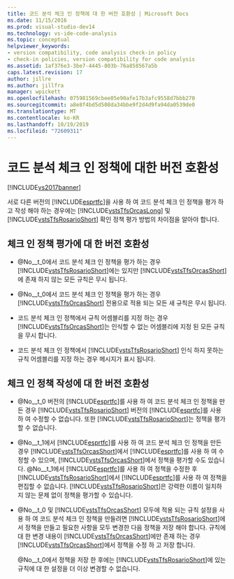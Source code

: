 ```yaml
---
title: 코드 분석 체크 인 정책에 대 한 버전 호환성 | Microsoft Docs
ms.date: 11/15/2016
ms.prod: visual-studio-dev14
ms.technology: vs-ide-code-analysis
ms.topic: conceptual
helpviewer_keywords:
- version compatibility, code analysis check-in policy
- check-in policies, version compatibility for code analysis
ms.assetid: 1af376e3-3be7-4445-803b-76a858567a5b
caps.latest.revision: 17
author: jillre
ms.author: jillfra
manager: wpickett
ms.openlocfilehash: 075981569cbee05e90afe17b3afc9558d7bbb270
ms.sourcegitcommit: a8e8f4bd5d508da34bbe9f2d4d9fa94da0539de0
ms.translationtype: MT
ms.contentlocale: ko-KR
ms.lasthandoff: 10/19/2019
ms.locfileid: "72609311"
---
```

# <a name="version-compatibility-for-code-analysis-check-in-policies"></a>코드 분석 체크 인 정책에 대한 버전 호환성
[!INCLUDE[vs2017banner](../includes/vs2017banner.md)]

서로 다른 버전의 [!INCLUDE[esprtfc](../includes/esprtfc-md.md)]을 사용 하 여 코드 분석 체크 인 정책을 평가 하 고 작성 해야 하는 경우에는 [!INCLUDE[vstsTfsOrcasLong](../includes/vststfsorcaslong-md.md)] 및 [!INCLUDE[vstsTfsRosarioShort](../includes/vststfsrosarioshort-md.md)] 확인 정책 평가 방법의 차이점을 알아야 합니다.

## <a name="version-compatibility-for-evaluating-check-in-policies"></a>체크 인 정책 평가에 대 한 버전 호환성

- @No__t_0에서 코드 분석 체크 인 정책을 평가 하는 경우 [!INCLUDE[vstsTfsRosarioShort](../includes/vststfsrosarioshort-md.md)]에는 있지만 [!INCLUDE[vstsTfsOrcasShort](../includes/vststfsorcasshort-md.md)]에 존재 하지 않는 모든 규칙은 무시 됩니다.

- @No__t_0에서 코드 분석 체크 인 정책을 평가 하는 경우 [!INCLUDE[vstsTfsOrcasShort](../includes/vststfsorcasshort-md.md)] 전용으로 적용 되는 모든 새 규칙은 무시 됩니다.

- 코드 분석 체크 인 정책에서 규칙 어셈블리를 지정 하는 경우 [!INCLUDE[vstsTfsOrcasShort](../includes/vststfsorcasshort-md.md)]는 인식할 수 없는 어셈블리에 지정 된 모든 규칙을 무시 합니다.

- 코드 분석 체크 인 정책에서 [!INCLUDE[vstsTfsRosarioShort](../includes/vststfsrosarioshort-md.md)] 인식 하지 못하는 규칙 어셈블리를 지정 하는 경우 메시지가 표시 됩니다.

## <a name="version-compatibility-for-authoring-check-in-policies"></a>체크 인 정책 작성에 대 한 버전 호환성

- @No__t_0 버전의 [!INCLUDE[esprtfc](../includes/esprtfc-md.md)]를 사용 하 여 코드 분석 체크 인 정책을 만든 경우 [!INCLUDE[vstsTfsRosarioShort](../includes/vststfsrosarioshort-md.md)] 버전의 [!INCLUDE[esprtfc](../includes/esprtfc-md.md)]를 사용 하 여 수정할 수 없습니다. 또한 [!INCLUDE[vstsTfsRosarioShort](../includes/vststfsrosarioshort-md.md)]는 정책을 평가할 수 없습니다.

- @No__t_1에서 [!INCLUDE[esprtfc](../includes/esprtfc-md.md)]를 사용 하 여 코드 분석 체크 인 정책을 만든 경우 [!INCLUDE[vstsTfsOrcasShort](../includes/vststfsorcasshort-md.md)]에서 [!INCLUDE[esprtfc](../includes/esprtfc-md.md)]를 사용 하 여 수정할 수 있으며, [!INCLUDE[vstsTfsOrcasShort](../includes/vststfsorcasshort-md.md)]에서 정책을 평가할 수도 있습니다. @No__t_1에서 [!INCLUDE[esprtfc](../includes/esprtfc-md.md)]를 사용 하 여 정책을 수정한 후 [!INCLUDE[vstsTfsRosarioShort](../includes/vststfsrosarioshort-md.md)]에서 [!INCLUDE[esprtfc](../includes/esprtfc-md.md)]를 사용 하 여 정책을 편집할 수 없습니다. [!INCLUDE[vstsTfsRosarioShort](../includes/vststfsrosarioshort-md.md)]은 강력한 이름이 일치하지 않는 문제 없이 정책을 평가할 수 있습니다.

- @No__t_0 및 [!INCLUDE[vstsTfsOrcasShort](../includes/vststfsorcasshort-md.md)] 모두에 적용 되는 규칙 설정을 사용 하 여 코드 분석 체크 인 정책을 만들려면 [!INCLUDE[vstsTfsRosarioShort](../includes/vststfsrosarioshort-md.md)]에서 정책을 만들고 필요한 사항을 모두 변경한 다음 정책을 저장 해야 합니다. 규칙에 대 한 변경 내용이 [!INCLUDE[vstsTfsOrcasShort](../includes/vststfsorcasshort-md.md)]에만 존재 하는 경우 [!INCLUDE[vstsTfsOrcasShort](../includes/vststfsorcasshort-md.md)]에서 정책을 수정 하 고 저장 합니다.

     @No__t_0에서 정책을 저장 한 후에는 [!INCLUDE[vstsTfsRosarioShort](../includes/vststfsrosarioshort-md.md)]에 있는 규칙에 대 한 설정을 더 이상 변경할 수 없습니다.
